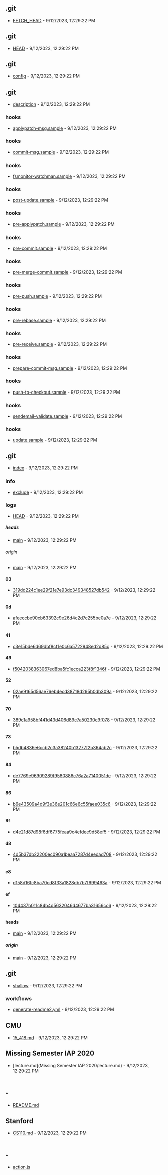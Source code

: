 ## .git
- [FETCH_HEAD](.git/FETCH_HEAD) - 9/12/2023, 12:29:22 PM
## .git
- [HEAD](.git/HEAD) - 9/12/2023, 12:29:22 PM
## .git
- [config](.git/config) - 9/12/2023, 12:29:22 PM
## .git
- [description](.git/description) - 9/12/2023, 12:29:22 PM
### hooks
- [applypatch-msg.sample](.git/hooks/applypatch-msg.sample) - 9/12/2023, 12:29:22 PM
### hooks
- [commit-msg.sample](.git/hooks/commit-msg.sample) - 9/12/2023, 12:29:22 PM
### hooks
- [fsmonitor-watchman.sample](.git/hooks/fsmonitor-watchman.sample) - 9/12/2023, 12:29:22 PM
### hooks
- [post-update.sample](.git/hooks/post-update.sample) - 9/12/2023, 12:29:22 PM
### hooks
- [pre-applypatch.sample](.git/hooks/pre-applypatch.sample) - 9/12/2023, 12:29:22 PM
### hooks
- [pre-commit.sample](.git/hooks/pre-commit.sample) - 9/12/2023, 12:29:22 PM
### hooks
- [pre-merge-commit.sample](.git/hooks/pre-merge-commit.sample) - 9/12/2023, 12:29:22 PM
### hooks
- [pre-push.sample](.git/hooks/pre-push.sample) - 9/12/2023, 12:29:22 PM
### hooks
- [pre-rebase.sample](.git/hooks/pre-rebase.sample) - 9/12/2023, 12:29:22 PM
### hooks
- [pre-receive.sample](.git/hooks/pre-receive.sample) - 9/12/2023, 12:29:22 PM
### hooks
- [prepare-commit-msg.sample](.git/hooks/prepare-commit-msg.sample) - 9/12/2023, 12:29:22 PM
### hooks
- [push-to-checkout.sample](.git/hooks/push-to-checkout.sample) - 9/12/2023, 12:29:22 PM
### hooks
- [sendemail-validate.sample](.git/hooks/sendemail-validate.sample) - 9/12/2023, 12:29:22 PM
### hooks
- [update.sample](.git/hooks/update.sample) - 9/12/2023, 12:29:22 PM
## .git
- [index](.git/index) - 9/12/2023, 12:29:22 PM
### info
- [exclude](.git/info/exclude) - 9/12/2023, 12:29:22 PM
### logs
- [HEAD](.git/logs/HEAD) - 9/12/2023, 12:29:22 PM
##### heads
- [main](.git/logs/refs/heads/main) - 9/12/2023, 12:29:22 PM
###### origin
- [main](.git/logs/refs/remotes/origin/main) - 9/12/2023, 12:29:22 PM
#### 03
- [319dd224c1ee29f21e7e93dc349348527db542](.git/objects/03/319dd224c1ee29f21e7e93dc349348527db542) - 9/12/2023, 12:29:22 PM
#### 0d
- [afeeccbe90cb63392c9e26d4c2d7c255be0a7e](.git/objects/0d/afeeccbe90cb63392c9e26d4c2d7c255be0a7e) - 9/12/2023, 12:29:22 PM
#### 41
- [c3e15bde6d69dbf8cf1e0c6a5722948ed2d85c](.git/objects/41/c3e15bde6d69dbf8cf1e0c6a5722948ed2d85c) - 9/12/2023, 12:29:22 PM
#### 49
- [f5042038363067ed8ba5fc1ecca223f8f1346f](.git/objects/49/f5042038363067ed8ba5fc1ecca223f8f1346f) - 9/12/2023, 12:29:22 PM
#### 52
- [02ae9165d56ae76eb4ecd38718d295b0db309a](.git/objects/52/02ae9165d56ae76eb4ecd38718d295b0db309a) - 9/12/2023, 12:29:22 PM
#### 70
- [389c1a958bf441d43d406d89c7a50230c9f078](.git/objects/70/389c1a958bf441d43d406d89c7a50230c9f078) - 9/12/2023, 12:29:22 PM
#### 73
- [b5db4836e6ccb2c3a38240b13277f2b364ab2c](.git/objects/73/b5db4836e6ccb2c3a38240b13277f2b364ab2c) - 9/12/2023, 12:29:22 PM
#### 84
- [de7769e96909289f9580886c76a2a7140051de](.git/objects/84/de7769e96909289f9580886c76a2a7140051de) - 9/12/2023, 12:29:22 PM
#### 86
- [b6e43509a4d9f3e36e201c66e6c55faee035c6](.git/objects/86/b6e43509a4d9f3e36e201c66e6c55faee035c6) - 9/12/2023, 12:29:22 PM
#### 9f
- [d4e21d87d98f6df6775feaa9c4efdee9d58ef5](.git/objects/9f/d4e21d87d98f6df6775feaa9c4efdee9d58ef5) - 9/12/2023, 12:29:22 PM
#### d8
- [4d5b37db22200ec090a1beaa7287d4eedad708](.git/objects/d8/4d5b37db22200ec090a1beaa7287d4eedad708) - 9/12/2023, 12:29:22 PM
#### e8
- [d158d16fc8ba70cd8f33a1828db7b7f699463a](.git/objects/e8/d158d16fc8ba70cd8f33a1828db7b7f699463a) - 9/12/2023, 12:29:22 PM
#### ef
- [104437b011c84b4d5632046d4677ba31656cc6](.git/objects/ef/104437b011c84b4d5632046d4677ba31656cc6) - 9/12/2023, 12:29:22 PM
#### heads
- [main](.git/refs/heads/main) - 9/12/2023, 12:29:22 PM
##### origin
- [main](.git/refs/remotes/origin/main) - 9/12/2023, 12:29:22 PM
## .git
- [shallow](.git/shallow) - 9/12/2023, 12:29:22 PM
### workflows
- [generate-readme2.yml](.github/workflows/generate-readme2.yml) - 9/12/2023, 12:29:22 PM
## CMU
- [15_418.md](CMU/15_418.md) - 9/12/2023, 12:29:22 PM
## Missing Semester IAP 2020
- [lecture.md](Missing Semester IAP 2020/lecture.md) - 9/12/2023, 12:29:22 PM
# .
- [README.md](README.md)
## Stanford
- [CS110.md](Stanford/CS110.md) - 9/12/2023, 12:29:22 PM
# .
- [action.js](action.js)
